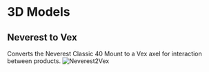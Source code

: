 # 3D Models

## Neverest to Vex
Converts the Neverest Classic 40 Mount to a Vex axel for interaction between products.
![Neverest2Vex](https://user-images.githubusercontent.com/6405858/67437261-49ea1f80-f5a5-11e9-8b3d-ddc562c3a8e1.PNG)
